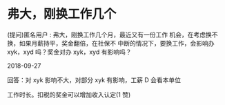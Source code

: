 # 弗大，刚换工作几个

(提问)匿名用户 : 弗大，刚换工作几个月，最近又有一份工作 机会，在考虑换不换，如果月薪持平，奖金翻倍，在社保不 中断的情况下，要换工作，会影响办 xyk，xyd 吗？奖金对办 xyk，xyd 有影响吗？

2018-09-27

回答：对 xyk 影响不大，对部分 xyk 有影响，工薪 D 会看本单位

工作时长。扣税的奖金可以增加收入认定(1 赞)